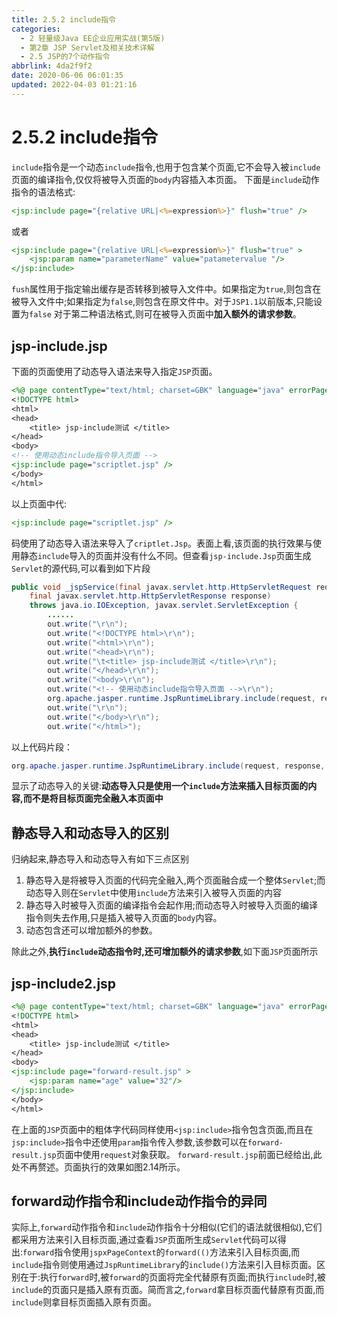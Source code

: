 ```yaml
---
title: 2.5.2 include指令
categories: 
  - 2 轻量级Java EE企业应用实战(第5版)
  - 第2章 JSP Servlet及相关技术详解
  - 2.5 JSP的7个动作指令
abbrlink: 4da2f9f2
date: 2020-06-06 06:01:35
updated: 2022-04-03 01:21:16
---
```

# 2.5.2 include指令
`include`指令是一个动态`include`指令,也用于包含某个页面,它不会导入被`include`页面的编译指令,仅仅将被导入页面的`body`内容插入本页面。
下面是`include`动作指令的语法格式:
```jsp
<jsp:include page="{relative URL|<%=expression%>}" flush="true" />
```
或者
```jsp
<jsp:include page="{relative URL|<%=expression%>}" flush="true" >
    <jsp:param name="parameterName" value="patametervalue "/>
</jsp:include>
```
`fush`属性用于指定输出缓存是否转移到被导入文件中。如果指定为`true`,则包含在被导入文件中;如果指定为`false`,则包含在原文件中。对于`JSP1.1`以前版本,只能设置为`false`
对于第二种语法格式,则可在被导入页面中**加入额外的请求参数**。
## jsp-include.jsp
下面的页面使用了动态导入语法来导入指定`JSP`页面。
```jsp
<%@ page contentType="text/html; charset=GBK" language="java" errorPage="" %>
<!DOCTYPE html>
<html>
<head>
    <title> jsp-include测试 </title>
</head>
<body>
<!-- 使用动态include指令导入页面 -->
<jsp:include page="scriptlet.jsp" />
</body>
</html>
```
以上页面中代:
```jsp
<jsp:include page="scriptlet.jsp" />
```
码使用了动态导入语法来导入了`criptlet.Jsp`。表面上看,该页面的执行效果与使用静态`include`导入的页面并没有什么不同。但查看`jsp-include.Jsp`页面生成`Servlet`的源代码,可以看到如下片段
```java
public void _jspService(final javax.servlet.http.HttpServletRequest request,
    final javax.servlet.http.HttpServletResponse response)
    throws java.io.IOException, javax.servlet.ServletException {
        ......
        out.write("\r\n");
        out.write("<!DOCTYPE html>\r\n");
        out.write("<html>\r\n");
        out.write("<head>\r\n");
        out.write("\t<title> jsp-include测试 </title>\r\n");
        out.write("</head>\r\n");
        out.write("<body>\r\n");
        out.write("<!-- 使用动态include指令导入页面 -->\r\n");
        org.apache.jasper.runtime.JspRuntimeLibrary.include(request, response, "scriptlet.jsp", out, false);
        out.write("\r\n");
        out.write("</body>\r\n");
        out.write("</html>");
```
以上代码片段：
```java
org.apache.jasper.runtime.JspRuntimeLibrary.include(request, response, "scriptlet.jsp", out, false);
```
显示了动态导入的关键:**动态导入只是使用一个`include`方法来插入目标页面的内容,而不是将目标页面完全融入本页面中**
## 静态导入和动态导入的区别
归纳起来,静态导入和动态导入有如下三点区别
1. 静态导入是将被导入页面的代码完全融入,两个页面融合成一个整体`Servlet`;而动态导入则在`Servlet`中使用`include`方法来引入被导入页面的内容
2. 静态导入时被导入页面的编译指令会起作用;而动态导入时被导入页面的编译指令则失去作用,只是插入被导入页面的`body`内容。
3. 动态包含还可以增加额外的参数。


除此之外,**执行`include`动态指令时,还可增加额外的请求参数**,如下面`JSP`页面所示
## jsp-include2.jsp
```jsp
<%@ page contentType="text/html; charset=GBK" language="java" errorPage="" %>
<!DOCTYPE html>
<html>
<head>
    <title> jsp-include测试 </title>
</head>
<body>
<jsp:include page="forward-result.jsp" >
    <jsp:param name="age" value="32"/>
</jsp:include>
</body>
</html>
```
在上面的`JSP`页面中的粗体字代码同样使用`<jsp:include>`指令包含页面,而且在`jsp:include>`指令中还使用`param`指令传入参数,该参数可以在`forward-result.jsp`页面中使用`request`对象获取。
`forward-result.jsp`前面已经给出,此处不再赘述。页面执行的效果如图2.14所示。
## forward动作指令和include动作指令的异同
实际上,`forward`动作指令和`include`动作指令十分相似(它们的语法就很相似),它们都采用方法来引入目标页面,通过查看`JSP`页面所生成`Servlet`代码可以得出:`forward`指令使用`jspxPageContext`的`forward(()`方法来引入目标页面,而`include`指令则使用通过`JspRuntimeLibrary`的`include()`方法来引入目标页面。区别在于:执行`forward`时,被`forward`的页面将完全代替原有页面;而执行`include`时,被`include`的页面只是插入原有页面。简而言之,`forward`拿目标页面代替原有页面,而`include`则拿目标页面插入原有页面。
